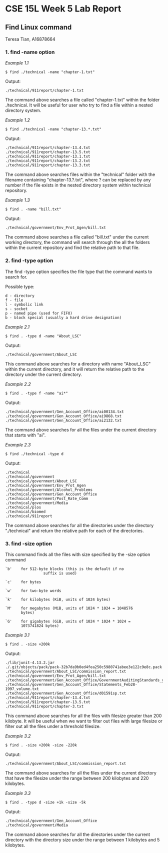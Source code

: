 # CSE 15L Week 5 Lab Report  

## Find Linux command

Teresa Tian,  A16878664

### 1. find -name option

_Example 1.1_

    $ find ./technical -name "chapter-1.txt"
    
Output: 

    ./technical/911report/chapter-1.txt
    
The command above searches a file called "chapter-1.txt" within the folder ./technical. It will be useful for user who try to find a file within a nested directory system. 


_Example 1.2_

    $ find ./technical -name "chapter-13.*.txt"
    
Output: 

    ./technical/911report/chapter-13.4.txt
    ./technical/911report/chapter-13.5.txt
    ./technical/911report/chapter-13.1.txt
    ./technical/911report/chapter-13.2.txt
    ./technical/911report/chapter-13.3.txt
    
The command above searches files within the "technical" folder with the filename containing "chapter-13.?.txt", where ? can be replaced by any number if the file exists in the nested directory system within technical repository.  


_Example 1.3_

    $ find . -name "bill.txt"
    
Output: 

    ./technical/government/Env_Prot_Agen/bill.txt
    
The command above searches a file called "bill.txt" under the current working directory, the command will search through the all the folders within the current repository and find the relative path to that file. 
   

### 2. find -type option

The find -type option specifies the file type that the command wants to search for.

Possible type:

    d - directory
    f - file
    l - symbolic link
    s - socket
    p - named pipe (used for FIFO)
    b - block special (usually a hard drive designation)

_Example 2.1_

    $ find . -type d -name "About_LSC"
    
Output: 

    ./technical/government/About_LSC
    
    
This command above searches for a directory with name "About_LSC" within the current directory, and it will return the relative path to the directory under the current directory.


_Example 2.2_

    $ find . -type f -name "ai*"
    
Output: 

    ./technical/government/Gen_Account_Office/ai00134.txt
    ./technical/government/Gen_Account_Office/ai9868.txt
    ./technical/government/Gen_Account_Office/ai2132.txt
    
The command above searches for all the files under the current directory that starts with "ai". 


_Example 2.3_

    $ find ./technical -type d
    
Output: 

    ./technical
    ./technical/government
    ./technical/government/About_LSC
    ./technical/government/Env_Prot_Agen
    ./technical/government/Alcohol_Problems
    ./technical/government/Gen_Account_Office
    ./technical/government/Post_Rate_Comm
    ./technical/government/Media
    ./technical/plos
    ./technical/biomed
    ./technical/911report
    
The command above searches for all the directories under the directory "./technical" and return the relative path for each of the directories. 


### 3. find -size option

This command finds all the files with size specified by the -size option command

    `b'    for 512-byte blocks (this is the default if no
                     suffix is used)

    `c'    for bytes

    `w'    for two-byte words

    `k'    for kilobytes (KiB, units of 1024 bytes)

    `M'    for megabytes (MiB, units of 1024 * 1024 = 1048576
           bytes)

    `G'    for gigabytes (GiB, units of 1024 * 1024 * 1024 =
           1073741824 bytes)

_Example 3.1_

    $ find . -size +200k
    
Output: 

    ./lib/junit-4.13.2.jar
    ./.git/objects/pack/pack-32b7da9b0ed4fea250c5980741abee3e122c9e8c.pack
    ./technical/government/About_LSC/commission_report.txt
    ./technical/government/Env_Prot_Agen/bill.txt
    ./technical/government/Gen_Account_Office/GovernmentAuditingStandards_yb2002ed.txt
    ./technical/government/Gen_Account_Office/Statements_Feb28-1997_volume.txt
    ./technical/government/Gen_Account_Office/d01591sp.txt
    ./technical/911report/chapter-13.4.txt
    ./technical/911report/chapter-13.5.txt
    ./technical/911report/chapter-3.txt
    
    
This command above searches for all the files with filesize greater than 200 kilobyte. It will be useful when we want to filter out files with large filesize or filter out all the files under a threshold filesize. 


_Example 3.2_

    $ find . -size +200k -size -220k
    
Output: 

    ./technical/government/About_LSC/commission_report.txt
    
The command above searches for all the files under the current directory that have the filesize under the range between 200 kilobytes and 220 kilobytes.


_Example 3.3_

    $ find . -type d -size +1k -size -5k
    
Output: 

    ./technical/government/Gen_Account_Office
    ./technical/government/Media
    
The command above searches for all the directories under the current directory with the directory size under the range between 1 kilobytes and 5 kilobytes.
